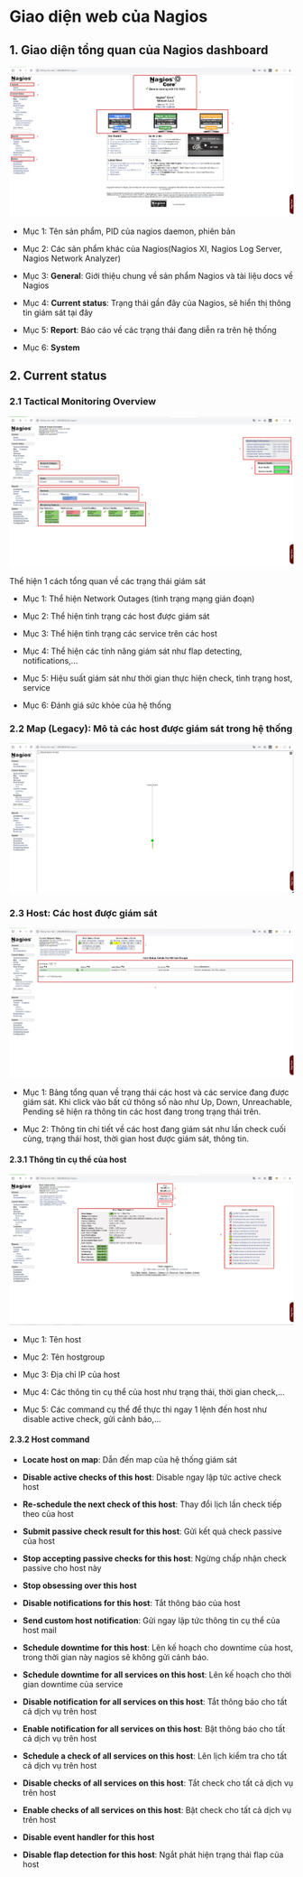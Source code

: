 # Giao diện web của Nagios

## 1. Giao diện tổng quan của Nagios dashboard

<img src="img/02.jpg">

- Mục 1: Tên sản phẩm, PID của nagios daemon, phiên bản

- Mục 2: Các sản phẩm khác của Nagios(Nagios XI, Nagios Log Server, Nagios Network Analyzer)

- Mục 3: **General**: Giới thiệu chung về sản phẩm Nagios và tài liệu docs về Nagios

- Mục 4: **Current status**: Trạng thái gần đây của Nagios, sẽ hiển thị thông tin giám sát tại đây

- Mục 5: **Report**: Báo cáo về các trạng thái đang diễn ra trên hệ thống

- Mục 6: **System**

## 2. Current status

### 2.1 Tactical Monitoring Overview

<img src="img/03.jpg">

Thể hiện 1 cách tổng quan về các trạng thái giám sát

- Mục 1: Thể hiện Network Outages (tình trạng mạng gián đoạn)

- Mục 2: Thể hiện tình trạng các host được giám sát 

- Mục 3: Thể hiện tình trạng các service trên các host 

- Mục 4: Thể hiện các tính năng giám sát như flap detecting, notifications,...

- Mục 5: Hiệu suất giám sát như thời gian thực hiện check, tình trạng host, service

- Mục 6: Đánh giá sức khỏe của hệ thống 

### 2.2 Map (Legacy): Mô tả các host được giám sát trong hệ thống

<img src="img/04.jpg">

### 2.3 Host: Các host được giám sát 

<img src="img/05.jpg">

- Mục 1: Bảng tổng quan về trạng thái các host và các service đang được giám sát. Khi click vào bất cứ thông số nào như Up, Down, Unreachable, Pending sẽ hiện ra thông tin các host đang trong trạng thái trên.

- Mục 2: Thông tin chi tiết về các host đang giám sát như lần check cuối cùng, trạng thái host, thời gian host được giám sát, thông tin.

#### 2.3.1 Thông tin cụ thể của host

<img src="img/06.jpg">

- Mục 1: Tên host

- Mục 2: Tên hostgroup

- Mục 3: Địa chỉ IP của host

- Mục 4: Các thông tin cụ thể của host như trạng thái, thời gian check,...

- Mục 5: Các command cụ thể để thực thi ngay 1 lệnh đến host như disable active check, gửi cảnh báo,...

#### 2.3.2 Host command 

- **Locate host on map**: Dẫn đến map của hệ thống giám sát 

- **Disable active checks of this host**: Disable ngay lập tức active check host

- **Re-schedule the next check of this host**: Thay đổi lịch lần check tiếp theo của host

- **Submit passive check result for this host**: Gửi kết quả check passive của host

- **Stop accepting passive checks for this host**: Ngừng chấp nhận check passive cho host này

- **Stop obsessing over this host**

- **Disable notifications for this host**: Tắt thông báo của host

- **Send custom host notification**: Gửi ngay lập tức thông tin cụ thể của host mail

- **Schedule downtime for this host**: Lên kế hoạch cho downtime của host, trong thời gian này nagios sẽ không gửi cảnh báo.

- **Schedule downtime for all services on this host**: Lên kế hoạch cho thời gian downtime của service

- **Disable notification for all services on this host**: Tắt thông báo cho tất cả dịch vụ trên host

- **Enable notification for all services on this host**: Bật thông báo cho tất cả dịch vụ trên host

- **Schedule a check of all services on this host**: Lên lịch kiểm tra cho tất cả dịch vụ trên host

- **Disable checks of all services on this host**: Tắt check cho tất cả dịch vụ trên host

- **Enable checks of all services on this host**: Bật check cho tất cả dịch vụ trên host

- **Disable event handler for this host**

- **Disable flap detection for this host**: Ngắt phát hiện trạng thái flap của host

